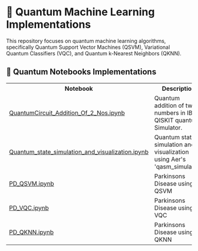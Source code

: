 # 🧪 Quantum Machine Learning Implementations

This repository focuses on quantum machine learning algorithms, specifically Quantum Support Vector Machines (QSVM), Variational Quantum Classifiers (VQC), and Quantum k-Nearest Neighbors (QKNN).

## 🔬 Quantum Notebooks Implementations

<table>
  <tr>
    <th>Notebook</th>
    <th>Description</th>
  </tr>
  <tr>
    <td><a href="https://github.com/VikasGarg-Dir/Quantum_ML/blob/main/Others/QuantumCircuit_Addition_Of_2_Nos.ipynb">QuantumCircuit_Addition_Of_2_Nos.ipynb</a></td>
    <td>Quantum addition of two numbers in IBM QISKIT quantum Simulator.</td>
  </tr>
  <tr>
    <td><a href="https://github.com/VikasGarg-Dir/Quantum_ML/blob/main/Others/Quantum_state_simulation_and_visualization.ipynb">Quantum_state_simulation_and_visualization.ipynb</a></td>
    <td>Quantum state simulation and visualization using Aer's 'qasm_simulator'.</td>
  </tr>
  <tr>
    <td><a href="https://github.com/VikasGarg-Dir/Quantum_ML/blob/main/Others/PD_QSVM.ipynb">PD_QSVM.ipynb</a></td>
      <td>Parkinsons Disease using QSVM</td>
  </tr>
  <tr>
    <td><a href="https://github.com/VikasGarg-Dir/Quantum_ML/blob/main/Others/PD_VQC.ipynb">PD_VQC.ipynb</a></td>
      <td>Parkinsons Disease using VQC</td>
  </tr>
  <tr>
    <td><a href="https://github.com/VikasGarg-Dir/Quantum_ML/blob/main/Others/PD_QKNN.ipynb">PD_QKNN.ipynb</a></td>
      <td>Parkinsons Disease using QKNN</td>
  </tr>
</table>
